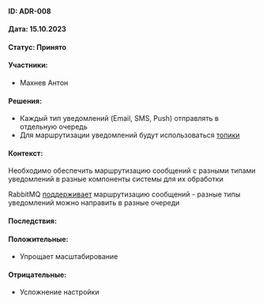 #### ID: ADR-008

#### Дата: 15.10.2023

#### Статус: Принято

#### Участники:
* Махнев Антон

#### Решения:
* Каждый тип уведомлений (Email, SMS, Push) отправлять в отдельную очередь
* Для маршрутизации уведомлений будут использоваться [топики](https://www.rabbitmq.com/tutorials/tutorial-five-dotnet.html)

#### Контекст:
Необходимо обеспечить маршрутизацию сообщений с разными типами уведомлений в разные компоненты системы для их обработки

RabbitMQ [поддерживает](https://www.rabbitmq.com/tutorials/tutorial-four-dotnet.html) маршрутизацию сообщений - разные типы уведомлений можно направить в разные очереди

#### Последствия:

#### Положительные:
* Упрощает масштабирование

#### Отрицательные:
* Усложнение настройки